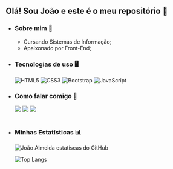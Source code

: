 ## Olá! Sou João e este é o meu repositório 👋

- ### Sobre mim 👨
  - Cursando Sistemas de Informação;
  - Apaixonado por Front-End;


- ### Tecnologias de uso 🖥️

  <div style="display: inline-block">
    <img align="center" alt="HTML5" src="https://img.shields.io/badge/HTML5-E34F26?style=for-the-badge&logo=html5&logoColor=white">
    <img align="center" alt="CSS3" src="https://img.shields.io/badge/CSS3-1572B6?style=for-the-badge&logo=css3&logoColor=white">
    <img align="center" alt="Bootstrap" src="https://img.shields.io/badge/Bootstrap-563D7C?style=for-the-badge&logo=bootstrap&logoColor=white">
    <img align="center" alt="JavaScript" src="https://img.shields.io/badge/JavaScript-F7DF1E?style=for-the-badge&logo=javascript&logoColor=black">
  </div><br>

- ### Como falar comigo 💬

  <div>
    <a href="https://instagram.com/joaoalmeida105" target="_blank"><img src="https://img.shields.io/badge/-Instagram-%23E4405F?style=for-the-badge&logo=instagram&logoColor=white" target="_blank"></a>
    <a href = "mailto:joaofilipe.almeida@hotmail.com" target="_blank"><img src="https://img.shields.io/badge/Microsoft_Outlook-0078D4?style=for-the-badge&logo=microsoft-outlook&logoColor=white" target="_blank"></a>
    <a href="https://www.linkedin.com/in/jo%C3%A3ofilipemafraalmeida/" target="_blank"><img src="https://img.shields.io/badge/-LinkedIn-%230077B5?style=for-the-badge&logo=linkedin&logoColor=white" target="_blank"></a>   
  </div><br>

- ### Minhas Estatísticas 📊

  ![João Almeida estatíscas do GitHub](https://github-readme-stats.vercel.app/api?username=JoaoFMAlmeida&show_icons=true&theme=radical)

  ![Top Langs](https://github-readme-stats.vercel.app/api/top-langs/?username=JoaoFMAlmeida&layout=compact&langs_count=7&theme=radical)
